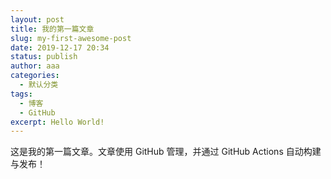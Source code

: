 ```yaml
---
layout: post
title: 我的第一篇文章
slug: my-first-awesome-post
date: 2019-12-17 20:34
status: publish
author: aaa
categories: 
  - 默认分类
tags: 
  - 博客
  - GitHub
excerpt: Hello World!
---
```


这是我的第一篇文章。文章使用 GitHub 管理，并通过 GitHub Actions 自动构建与发布！
